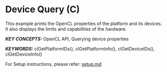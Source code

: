 Device Query (C)
======================

This example prints the OpenCL properties of the platform and its devices. It also displays the limits and capabilities of the hardware.

***KEY CONCEPTS:*** OpenCL API, Querying device properties

***KEYWORDS:*** clGetPlatformIDs(), clGetPlatformInfo(), clGetDeviceIDs(), clGetDeviceInfo()


For Setup instructions, please refer: [setup.md][]

[setup.md]: setup.md

